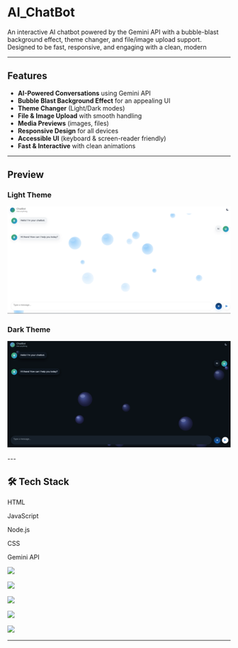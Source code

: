 # AI_ChatBot
An interactive AI chatbot powered by the Gemini API with a bubble-blast background effect, theme changer, and file/image upload support. Designed to be fast, responsive, and engaging with a clean, modern 

---

## Features  

-  **AI-Powered Conversations** using Gemini API  
-  **Bubble Blast Background Effect** for an appealing UI  
-  **Theme Changer** (Light/Dark modes)  
-  **File & Image Upload** with smooth handling  
-  **Media Previews** (images, files)  
-  **Responsive Design** for all devices  
-  **Accessible UI** (keyboard & screen-reader friendly)  
-  **Fast & Interactive** with clean animations  

---

## Preview  

### Light Theme  
<p align="center">
  <img src="assets/LightThemeChatBot.png" alt="Chatbot Light Theme" width="700">
</p>  

### Dark Theme  
<p align="center">
  <img src="assets/DarkThemeChatBot.png" alt="Chatbot Dark Theme" width="700">
</p>  
---

## 🛠️ Tech Stack  

HTML

JavaScript

Node.js

CSS

Gemini API

<a href="#" target="_blank"><img src="https://www.google.com/search?q=https://img.shields.io/badge/HTML5-E34F26%3Fstyle%3Dfor-the-badge%26logo%3Dhtml5%26logoColor%3Dwhite" width="60"/></a>

<a href="#" target="_blank"><img src="https://www.google.com/search?q=https://img.shields.io/badge/JavaScript-F7DF1E%3Fstyle%3Dfor-the-badge%26logo%3Djavascript%26logoColor%3Dblack" width="60"/></a>

<a href="#" target="_blank"><img src="https://www.google.com/search?q=https://img.shields.io/badge/Node.js-339933%3Fstyle%3Dfor-the-badge%26logo%3Dnodedotjs%26logoColor%3Dwhite" width="60"/></a>

<a href="#" target="_blank"><img src="https://www.google.com/search?q=https://img.shields.io/badge/CSS3-1572B6%3Fstyle%3Dfor-the-badge%26logo%3Dcss3%26logoColor%3Dwhite" width="60"/></a>

<a href="#" target="_blank"><img src="https://www.google.com/search?q=https://img.shields.io/badge/Gemini_API-4285F4%3Fstyle%3Dfor-the-badge%26logo%3Dgoogle%26logoColor%3Dwhite" width="60"/></a>

---

